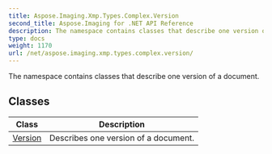 ```yaml
---
title: Aspose.Imaging.Xmp.Types.Complex.Version
second_title: Aspose.Imaging for .NET API Reference
description: The namespace contains classes that describe one version of a document
type: docs
weight: 1170
url: /net/aspose.imaging.xmp.types.complex.version/
---
```

The namespace contains classes that describe one version of a document.

## Classes

| Class | Description |
| --- | --- |
| [Version](./version/) | Describes one version of a document. |


